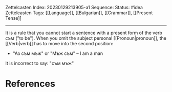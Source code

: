 Zettelcasten Index: 20230129213905-a1
Sequence:
Status: #idea
Zettelcasten Tags: [[Language]], [[Bulgarian]], [[Grammar]], [[Present Tense]]

---

It is a rule that you cannot start a sentence with a present form of the verb *съм* ("to be"). When you omit the subject personal [[Pronoun|pronoun]], the [[Verb|verb]] has to move into the second position:
- "Аз съм мъж" or "Мъж съм" – I am a man

It is incorrect to say: "съм мъж"

# References